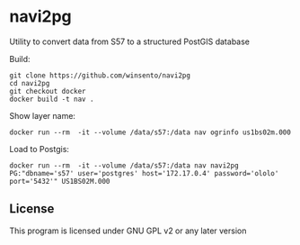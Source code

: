 # navi2pg
Utility to convert data from S57 to a structured PostGIS database

Build:
```
git clone https://github.com/winsento/navi2pg
cd navi2pg
git checkout docker
docker build -t nav .
```

Show layer name:
```
docker run --rm  -it --volume /data/s57:/data nav ogrinfo us1bs02m.000
```

Load to Postgis:
```
docker run --rm  -it --volume /data/s57:/data nav navi2pg PG:"dbname='s57' user='postgres' host='172.17.0.4' password='ololo' port='5432'" US1BS02M.000
```

License
-------------
This program is licensed under GNU GPL v2 or any later version
